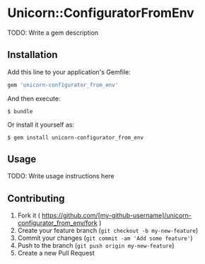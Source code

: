 # Unicorn::ConfiguratorFromEnv

TODO: Write a gem description

## Installation

Add this line to your application's Gemfile:

```ruby
gem 'unicorn-configurator_from_env'
```

And then execute:

    $ bundle

Or install it yourself as:

    $ gem install unicorn-configurator_from_env

## Usage

TODO: Write usage instructions here

## Contributing

1. Fork it ( https://github.com/[my-github-username]/unicorn-configurator_from_env/fork )
2. Create your feature branch (`git checkout -b my-new-feature`)
3. Commit your changes (`git commit -am 'Add some feature'`)
4. Push to the branch (`git push origin my-new-feature`)
5. Create a new Pull Request
